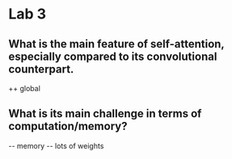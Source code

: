 # Lab 3

## What is the main feature of self-attention, especially compared to its convolutional counterpart.

++ global

## What is its main challenge in terms of computation/memory?

-- memory
-- lots of weights